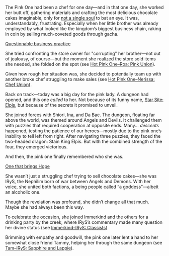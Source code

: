 The Pink One had been a chef for one day—and in that one day, she worked her butt off, gathering materials and crafting the most delicious chocolate cakes imaginable, only for [not a single soul](https://www.youtube.com/live/axlJjQQ_rzU?si=Hk_cFQIe4t9Hkm8x&t=485) to bat an eye. It was, understandably, frustrating. Especially when her little brother was already employed by what looked like the kingdom’s biggest business chain, raking in coin by selling much-coveted goods through gacha.

[Questionable business practice](#embed:https://www.youtube.com/live/axlJjQQ_rzU?si=b8NxQYC2U1P93sbS&t=784)

She tried confronting the store owner for "corrupting" her brother—not out of jealousy, of course—but the moment she realized the store sold items she needed, she folded on the spot (see [Hot Pink One–Roa: Pink Union](#edge:hot-pink-one-roa-pandora-left-1-top-3)).

Given how rough her situation was, she decided to potentially team up with another broke chef struggling to make sales (see [Hot Pink One–Nerissa: Chef Union](#edge:hot-pink-one-nerissa-ravencroft-bottom-2-top-2)).

Back on track—today was a big day for the pink lady. A dungeon had opened, and this one *called* to her. Not because of its funny name, [Star Site: Elpis](https://www.youtube.com/live/axlJjQQ_rzU?si=kiT67P23j1CsC3Zx&t=3512), but because of the secrets it promised to unveil.

She joined forces with Shiori, Ina, and Da Bae. The dungeon, floating far above the world, was themed around Angels and Devils. It challenged them with puzzles that required cooperation at opposite ends. Many... *descents* happened, testing the patience of our heroes—mostly due to the pink one’s inability to tell left from right. After navigating three puzzles, they faced the two-headed dragon: Stain King Elpis. But with the combined strength of the four, they emerged victorious.

And then, the pink one finally remembered who she was.

[One that brings Hope](#embed:https://www.youtube.com/live/axlJjQQ_rzU?si=0Hi16X4sdeWI_MnW&t=6194)

She wasn’t just a struggling chef trying to sell chocolate cakes—she was IRyS, the Nephilim born of war between Angels and Demons. With her voice, she united both factions, a being people called “a goddess”—albeit an alcoholic one.

Though the revelation was profound, she didn’t change all that much. Maybe she had always been this way.

To celebrate the occasion, she joined Immerkind and the others for a drinking party by the creek, where IRyS’s commentary made many question her divine status (see [Immerkind–IRyS: Classists](#edge:cecilia-immerkind-hot-pink-one-right-2-right-1)).

Brimming with empathy and goodwill, the pink one later lent a hand to her somewhat close friend Tammy, helping her through the same dungeon (see [Tam–IRyS: Sapphire and Lappie](#edge:hot-pink-one-tam-gandr-right-2-left-2)).
